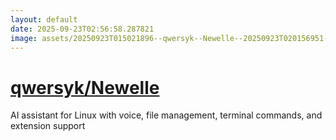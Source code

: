 ```yaml
---
layout: default
date: 2025-09-23T02:56:58.287821
image: assets/20250923T015021896--qwersyk--Newelle--20250923T020156951--cropped.png
---
```


# [qwersyk/Newelle](https://github.com/qwersyk/Newelle)

AI assistant for Linux with voice, file management, terminal commands, and extension support
